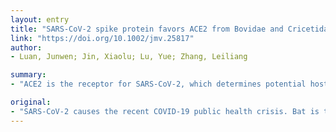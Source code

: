 ```yaml
---
layout: entry
title: "SARS-CoV-2 spike protein favors ACE2 from Bovidae and Cricetidae"
link: "https://doi.org/10.1002/jmv.25817"
author:
- Luan, Junwen; Jin, Xiaolu; Lu, Yue; Zhang, Leiliang

summary:
- "ACE2 is the receptor for SARS-CoV-2, which determines potential host range. Some studies proposed pangolin, snake or turtle as the intermediate hosts. The simulated structures showed that neither snake nor turtle was the intermediate host. This further reinforced the concept that the reptiles are resistant against infection of coronavirus. Bovidae and Cricetidae should be included in the screening of intermediate hosts for the receptor."

original:
- "SARS-CoV-2 causes the recent COVID-19 public health crisis. Bat is the widely believed original host of SARS-CoV-2. However, its intermediate host before transmitting to human is not clear. Some studies proposed pangolin, snake or turtle as the intermediate hosts. ACE2 is the receptor for SARS-CoV-2, which determines the potential host range for SARS-CoV-2. Based on the structural information of the complex of human ACE2 and SARS-CoV-2 RBD, we analyzed the affinity to S protein of the 20 key residues in ACE2 from mammal, bird, turtle and snake. Several ACE2 proteins from Primates, Bovidae, Cricetidae and Cetacea maintained the majority of key residues in ACE2 for associating with SARS-CoV-2 RBD. The simulated structures indicated that ACE2 proteins from Bovidae and Cricetidae were able to associate with SARS-CoV-2 RBD. We found that nearly half of the key residues in turtle, snake and bird are changed. The simulated structures showed several key contacts with SARS-CoV-2 RBD in turtle and snake ACE2 were abolished. Our study demonstrated that neither snake nor turtle was the intermediate hosts for SARS-CoV-2, which further reinforced the concept that the reptiles are resistant against infection of coronavirus. Our study suggested that Bovidae and Cricetidae should be included in the screening of intermediate hosts for SARS-CoV-2. This article is protected by copyright. All rights reserved."
---
```


